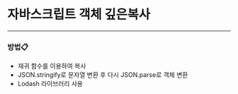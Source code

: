 # 자바스크립트 객체 깊은복사

---

### 방법📋

- 재귀 함수를 이용하여 복사
- JSON.stringify로 문자열 변환 후 다시 JSON.parse로 객체 변환
- Lodash 라이브러리 사용
